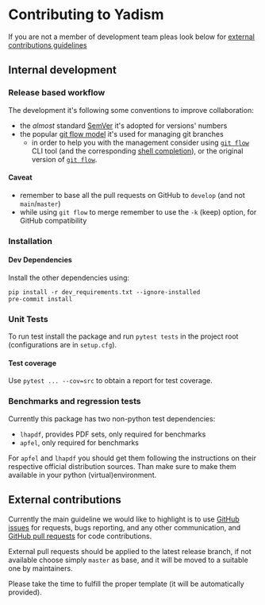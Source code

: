 # Contributing to Yadism

If you are not a member of development team pleas look below for [external
contributions guidelines](.github/contributing.md#external-contributions)

## Internal development

### Release based workflow

The development it's following some conventions to improve collaboration:

- the _almost_ standard [SemVer](https://semver.org/) it's adopted for versions'
  numbers
- the popular [git flow
  model](https://nvie.com/posts/a-successful-git-branching-model/) it's used for
  managing git branches
  - in order to help you with the management consider using [`git flow`](https://github.com/petervanderdoes/gitflow-avh) CLI tool (and the corresponding [shell completion](https://github.com/petervanderdoes/git-flow-completion)), or the original version of [`git flow`](https://github.com/nvie/gitflow).

#### Caveat

- remember to base all the pull requests on GitHub to `develop` (and not
  `main`/`master`)
- while using `git flow` to merge remember to use the `-k` (keep) option, for
  GitHub compatibility

### Installation

#### Dev Dependencies

Install the other dependencies using:

```
pip install -r dev_requirements.txt --ignore-installed
pre-commit install
```

### Unit Tests

To run test install the package and run `pytest tests` in the project root
(configurations are in `setup.cfg`).

<!--TODO further descriptions should be moved to the wiki, in order to have a
unique place to reference for development and to keep this document as short as
possible-->

#### Test coverage

Use `pytest ... --cov=src` to obtain a report for test coverage.

### Benchmarks and regression tests

Currently this package has two non-python test dependencies:

- `lhapdf`, provides PDF sets, only required for benchmarks
- `apfel`, only required for benchmarks

For `apfel` and `lhapdf` you should get them following the instructions on their
respective official distribution sources.
Than make sure to make them available in your python (virtual)environment.

## External contributions

Currently the main guideline we would like to highlight is to use [GitHub
issues](https://github.com/N3PDF/yadism/issues) for requests, bugs reporting,
and any other communication, and [GitHub pull
requests](https://github.com/N3PDF/yadism/pulls) for code contributions.

External pull requests should be applied to the latest release branch, if not
available choose simply `master` as base, and it will be moved to a suitable one
by maintainers.

Please take the time to fulfill the proper template (it will be automatically provided).
